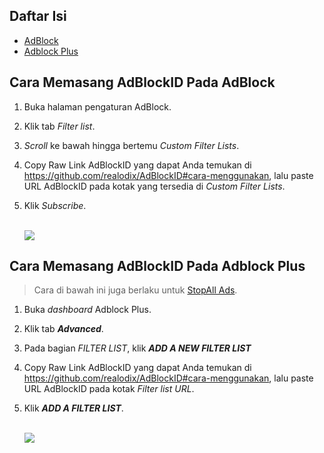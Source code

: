 ## Daftar Isi

- [AdBlock](#cara-memasang-adblockid-pada-adblock)
- [Adblock Plus](#cara-memasang-adblockid-pada-adblock-plus)

## Cara Memasang AdBlockID Pada AdBlock

1. Buka halaman pengaturan AdBlock.
2. Klik tab *Filter list*.
3. *Scroll* ke bawah hingga bertemu *Custom Filter Lists*.
4. Copy Raw Link AdBlockID yang dapat Anda temukan di https://github.com/realodix/AdBlockID#cara-menggunakan, lalu paste URL AdBlockID pada kotak yang tersedia di *Custom Filter Lists*.
5. Klik *Subscribe*.

   <br>![](https://i.imgur.com/ATnHiLI.jpg)<br>


## Cara Memasang AdBlockID Pada Adblock Plus

> Cara di bawah ini juga berlaku untuk [StopAll Ads](https://www.stopallads.com/).

1. Buka *dashboard* Adblock Plus.
2. Klik tab ***Advanced***.
3. Pada bagian *FILTER LIST*, klik ***ADD A NEW FILTER LIST***
4. Copy Raw Link AdBlockID yang dapat Anda temukan di https://github.com/realodix/AdBlockID#cara-menggunakan, lalu paste URL AdBlockID pada kotak *Filter list URL*.
5. Klik ***ADD A FILTER LIST***.

   <br>![](https://i.imgur.com/0HhvxI1.jpg)
